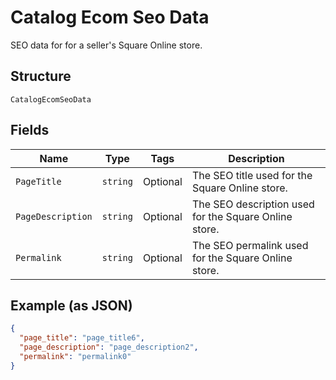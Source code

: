 
# Catalog Ecom Seo Data

SEO data for for a seller's Square Online store.

## Structure

`CatalogEcomSeoData`

## Fields

| Name | Type | Tags | Description |
|  --- | --- | --- | --- |
| `PageTitle` | `string` | Optional | The SEO title used for the Square Online store. |
| `PageDescription` | `string` | Optional | The SEO description used for the Square Online store. |
| `Permalink` | `string` | Optional | The SEO permalink used for the Square Online store. |

## Example (as JSON)

```json
{
  "page_title": "page_title6",
  "page_description": "page_description2",
  "permalink": "permalink0"
}
```

